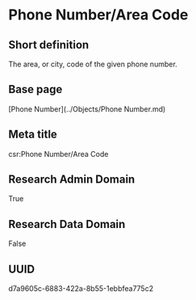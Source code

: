 # Phone Number/Area Code
## Short definition
The area, or city, code of the given phone number.
## Base page
[Phone Number](../Objects/Phone Number.md)
## Meta title
csr:Phone Number/Area Code
## Research Admin Domain
True
## Research Data Domain
False
## UUID
d7a9605c-6883-422a-8b55-1ebbfea775c2

